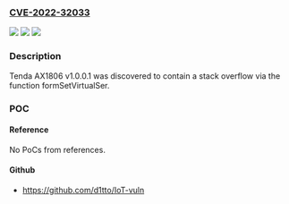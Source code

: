 ### [CVE-2022-32033](https://cve.mitre.org/cgi-bin/cvename.cgi?name=CVE-2022-32033)
![](https://img.shields.io/static/v1?label=Product&message=n%2Fa&color=blue)
![](https://img.shields.io/static/v1?label=Version&message=n%2Fa&color=blue)
![](https://img.shields.io/static/v1?label=Vulnerability&message=n%2Fa&color=brighgreen)

### Description

Tenda AX1806 v1.0.0.1 was discovered to contain a stack overflow via the function formSetVirtualSer.

### POC

#### Reference
No PoCs from references.

#### Github
- https://github.com/d1tto/IoT-vuln

